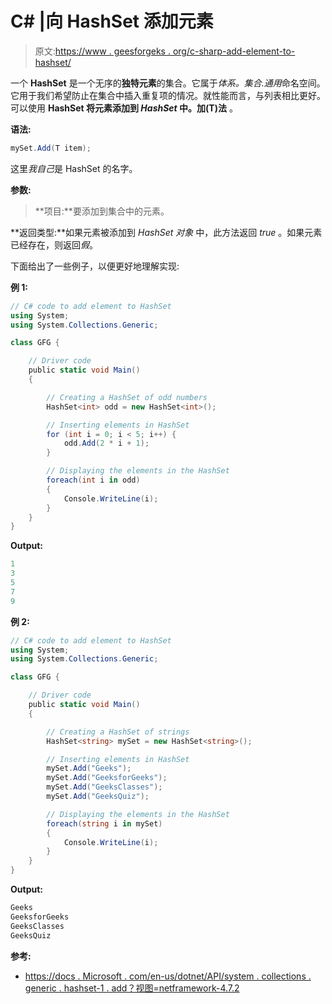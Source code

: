 # C# |向 HashSet 添加元素

> 原文:[https://www . geesforgeks . org/c-sharp-add-element-to-hashset/](https://www.geeksforgeeks.org/c-sharp-add-element-to-hashset/)

一个 **HashSet** 是一个无序的**独特元素**的集合。它属于*体系。集合.通用*命名空间。它用于我们希望防止在集合中插入重复项的情况。就性能而言，与列表相比更好。可以使用 **HashSet <t>将元素添加到 *HashSet* 中。加(T)法</t>** 。

**语法:**

```cs
mySet.Add(T item);
```

这里*我自己*是 HashSet 的名字。

**参数:**

> **项目:**要添加到集合中的元素。

**返回类型:**如果元素被添加到 *HashSet <t>对象</t>* 中，此方法返回 *true* 。如果元素已经存在，则返回*假*。

下面给出了一些例子，以便更好地理解实现:

**例 1:**

```cs
// C# code to add element to HashSet
using System;
using System.Collections.Generic;

class GFG {

    // Driver code
    public static void Main()
    {

        // Creating a HashSet of odd numbers
        HashSet<int> odd = new HashSet<int>();

        // Inserting elements in HashSet
        for (int i = 0; i < 5; i++) {
            odd.Add(2 * i + 1);
        }

        // Displaying the elements in the HashSet
        foreach(int i in odd)
        {
            Console.WriteLine(i);
        }
    }
}
```

**Output:**

```cs
1
3
5
7
9

```

**例 2:**

```cs
// C# code to add element to HashSet
using System;
using System.Collections.Generic;

class GFG {

    // Driver code
    public static void Main()
    {

        // Creating a HashSet of strings
        HashSet<string> mySet = new HashSet<string>();

        // Inserting elements in HashSet
        mySet.Add("Geeks");
        mySet.Add("GeeksforGeeks");
        mySet.Add("GeeksClasses");
        mySet.Add("GeeksQuiz");

        // Displaying the elements in the HashSet
        foreach(string i in mySet)
        {
            Console.WriteLine(i);
        }
    }
}
```

**Output:**

```cs
Geeks
GeeksforGeeks
GeeksClasses
GeeksQuiz

```

**参考:**

*   [https://docs . Microsoft . com/en-us/dotnet/API/system . collections . generic . hashset-1 . add？视图=netframework-4.7.2](https://docs.microsoft.com/en-us/dotnet/api/system.collections.generic.hashset-1.add?view=netframework-4.7.2)